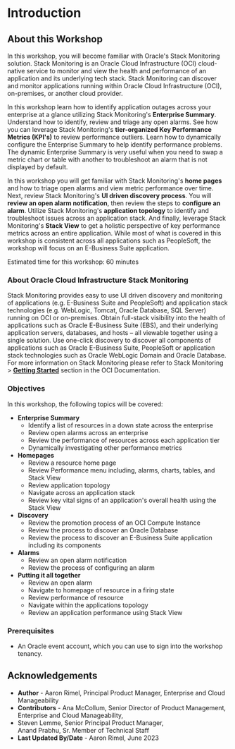 # Introduction

## About this Workshop

In this workshop, you will become familiar with Oracle's Stack Monitoring solution. Stack Monitoring is an Oracle Cloud Infrastructure (OCI) cloud-native service to monitor and view the health and performance of an application and its underlying tech stack. Stack Monitoring can discover and monitor applications running within Oracle Cloud Infrastructure (OCI), on-premises, or another cloud provider.

In this workshop learn how to identify application outages across your enterprise at a glance utilizing Stack Monitoring's **Enterprise Summary**. Understand how to identify, review and triage any open alarms. See how you can leverage Stack Monitoring's **tier-organized Key Performance Metrics (KPI's)** to review performance outliers. Learn how to dynamically configure the Enterprise Summary to help identify performance problems. The dynamic Enterprise Summary is very useful when you need to swap a metric chart or table with another to troubleshoot an alarm that is not displayed by default.

In this workshop you will get familiar with Stack Monitoring's **home pages** and how to triage open alarms and view metric performance over time. Next, review Stack Monitoring's **UI driven discovery process**. You will **review an open alarm notification**, then review the steps to **configure an alarm**. Utilize Stack Monitoring's **application topology** to identify and troubleshoot issues across an application stack. And finally, leverage Stack Monitoring's **Stack View** to get a holistic perspective of key performance metrics across an entire application. While most of what is covered in this workshop is consistent across all applications such as PeopleSoft, the workshop will focus on an E-Business Suite application. 

Estimated time for this workshop: 60 minutes

### About Oracle Cloud Infrastructure Stack Monitoring

Stack Monitoring provides easy to use UI driven discovery and monitoring of applications (e.g. E-Business Suite and PeopleSoft) and application stack technologies (e.g. WebLogic, Tomcat, Oracle Database, SQL Server) running on OCI or on-premises. Obtain full-stack visibility into the health of applications such as Oracle E-Business Suite (EBS), and their underlying application servers, databases, and hosts – all viewable together using a single solution. Use one-click discovery to discover all components of applications such as Oracle E-Business Suite, PeopleSoft or application stack technologies such as Oracle WebLogic Domain and Oracle Database. For more information on Stack Monitoring please refer to Stack Monitoring > **[Getting Started](https://docs.oracle.com/en-us/iaas/stack-monitoring/index.html)** section in the OCI Documentation.


### Objectives

In this workshop, the following topics will be covered:
* **Enterprise Summary**
    - Identify a list of resources in a down state across the enterprise
    - Review open alarms across an enterprise
    - Review the performance of resources across each application tier
    - Dynamically investigating other performance metrics
* **Homepages**
    - Review a resource home page
    - Review Performance menu including, alarms, charts, tables, and Stack View
    - Review application topology
    - Navigate across an application stack
    - Review key vital signs of an application's overall health using the Stack View
* **Discovery**
    - Review the promotion process of an OCI Compute Instance
    - Review the process to discover an Oracle Database
    - Review the process to discover an E-Business Suite application including its components
* **Alarms**
    - Review an open alarm notification
    - Review the process of configuring an alarm
* **Putting it all together**
    - Review an open alarm
    - Navigate to homepage of resource in a firing state
    - Review performance of resource
    - Navigate within the applications topology
    - Review an application performance using Stack View

### Prerequisites

* An Oracle event account, which you can use to sign into the workshop tenancy.

## Acknowledgements

- **Author** - Aaron Rimel, Principal Product Manager, Enterprise and Cloud Manageability
- **Contributors** - Ana McCollum, Senior Director of Product Management, Enterprise and Cloud Manageability,  
- Steven Lemme, Senior Principal Product Manager,  
Anand Prabhu, Sr. Member of Technical Staff
- **Last Updated By/Date** - Aaron Rimel, June 2023
